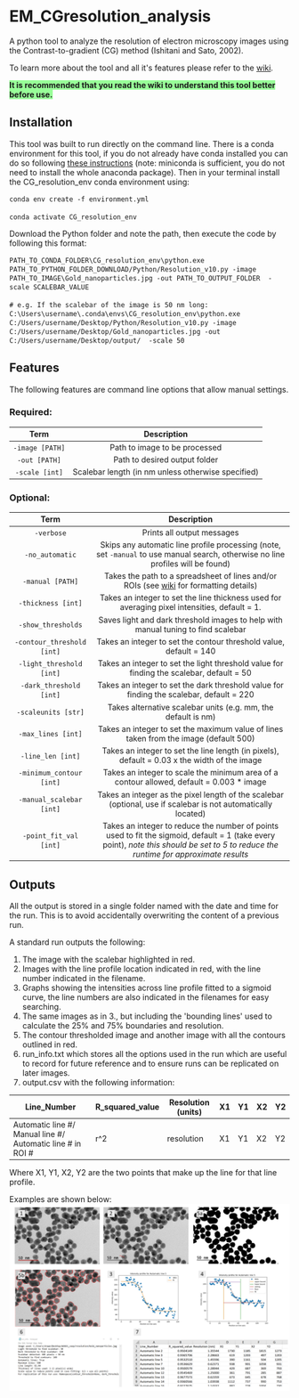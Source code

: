 # EM_CGresolution_analysis

A python tool to analyze the resolution of electron microscopy images using the Contrast-to-gradient (CG) method (Ishitani and Sato, 2002).

To learn more about the tool and all it's features please refer to the [wiki](https://github.com/NickiShaw/EM_CGresolution_analysis/wiki).

<span style="background-color: #98ff98">**It is recommended that you read the wiki to understand this tool better before use.**</span>


## Installation

This tool was built to run directly on the command line. There is a conda environment for this tool, if you do not already have conda installed you can do so following [these instructions](https://docs.conda.io/projects/conda/en/latest/user-guide/install/index.html) (note: miniconda is sufficient, you do not need to install the whole anaconda package). Then in your terminal install the CG_resolution_env conda environment using:

```
conda env create -f environment.yml

conda activate CG_resolution_env
```

Download the Python folder and note the path, then execute the code by following this format:

```
PATH_TO_CONDA_FOLDER\CG_resolution_env\python.exe PATH_TO_PYTHON_FOLDER_DOWNLOAD/Python/Resolution_v10.py -image PATH_TO_IMAGE\Gold_nanoparticles.jpg -out PATH_TO_OUTPUT_FOLDER  -scale SCALEBAR_VALUE

# e.g. If the scalebar of the image is 50 nm long:
C:\Users\username\.conda\envs\CG_resolution_env\python.exe C:/Users/username/Desktop/Python/Resolution_v10.py -image C:/Users/username/Desktop/Gold_nanoparticles.jpg -out C:/Users/username/Desktop/output/  -scale 50

```

## Features

The following features are command line options that allow manual settings.

### Required:

Term            |  Description
:-------------------------:|:-------------------------:
`-image [PATH]`  | Path to image to be processed
`-out [PATH]`  | Path to desired output folder
`-scale [int]` | Scalebar length (in nm unless otherwise specified)

### Optional:

Term            |  Description
:-------------------------:|:-------------------------:
`-verbose`  | Prints all output messages
`-no_automatic`  | Skips any automatic line profile processing (note, set `-manual` to use manual search, otherwise no line profiles will be found)
`-manual [PATH]` | Takes the path to a spreadsheet of lines and/or ROIs (see [wiki](https://github.com/NickiShaw/EM_CGresolution_analysis/wiki/Manual-Options) for formatting details)
`-thickness [int]` | Takes an integer to set the line thickness used for averaging pixel intensities, default = 1.
`-show_thresholds` | Saves light and dark threshold images to help with manual tuning to find scalebar
`-contour_threshold [int]` | Takes an integer to set the contour threshold value, default = 140
`-light_threshold [int]` | Takes an integer to set the light threshold value for finding the scalebar, default = 50
`-dark_threshold [int]` | Takes an integer to set the dark threshold value for finding the scalebar, default = 220
`-scaleunits [str]` | Takes alternative scalebar units (e.g. mm, the default is nm)
`-max_lines [int]` | Takes an integer to set the maximum value of lines taken from the image (default 500)
`-line_len [int]` | Takes an integer to set the line length (in pixels), default = 0.03 x the width of the image
`-minimum_contour [int]` | Takes an integer to scale the minimum area of a contour allowed, default = 0.003 * image
`-manual_scalebar [int]` | Takes an integer as the pixel length of the scalebar (optional, use if scalebar is not automatically located)
`-point_fit_val [int]` | Takes an integer to reduce the number of points used to fit the sigmoid, default = 1 (take every point), *note this should be set to 5 to reduce the runtime for approximate results*

## Outputs

All the output is stored in a single folder named with the date and time for the run. This is to avoid accidentally overwriting the content of a previous run.

A standard run outputs the following:
1. The image with the scalebar highlighted in red.
2. Images with the line profile location indicated in red, with the line number indicated in the filename.
3. Graphs showing the intensities across line profile fitted to a sigmoid curve, the line numbers are  also indicated in the filenames for easy searching.
4. The same images as in 3., but including the 'bounding lines' used to calculate the 25% and 75% boundaries and resolution.
5. The contour thresholded image and another image with all the contours outlined in red.
6. run_info.txt which stores all the options used in the run which are useful to record for future reference and to ensure runs can be replicated on later images.
7. output.csv with the following information:

Line_Number | R_squared_value | Resolution (units) |	X1 | Y1 |	X2 | Y2
-|-|-|-|-|-|-|
Automatic line #/ Manual line #/ Automatic line # in ROI # | r^2 | resolution |	X1 | Y1 |	X2 | Y2

Where X1, Y1, X2, Y2 are the two points that make up the line for that line profile.

Examples are shown below:
![sample_output_image](https://github.com/NickiShaw/EM_CGresolution_analysis/blob/main/Wiki_Pictures/sample_outputs.jpg?raw=true)
